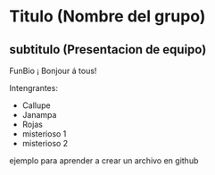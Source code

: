 # Titulo (Nombre del grupo)
## subtitulo (Presentacion de equipo)

FunBio ¡ Bonjour á tous!

Intengrantes:

* Callupe
* Janampa
* Rojas
* misterioso 1
* misterioso 2

ejemplo para aprender a crear un archivo en github
